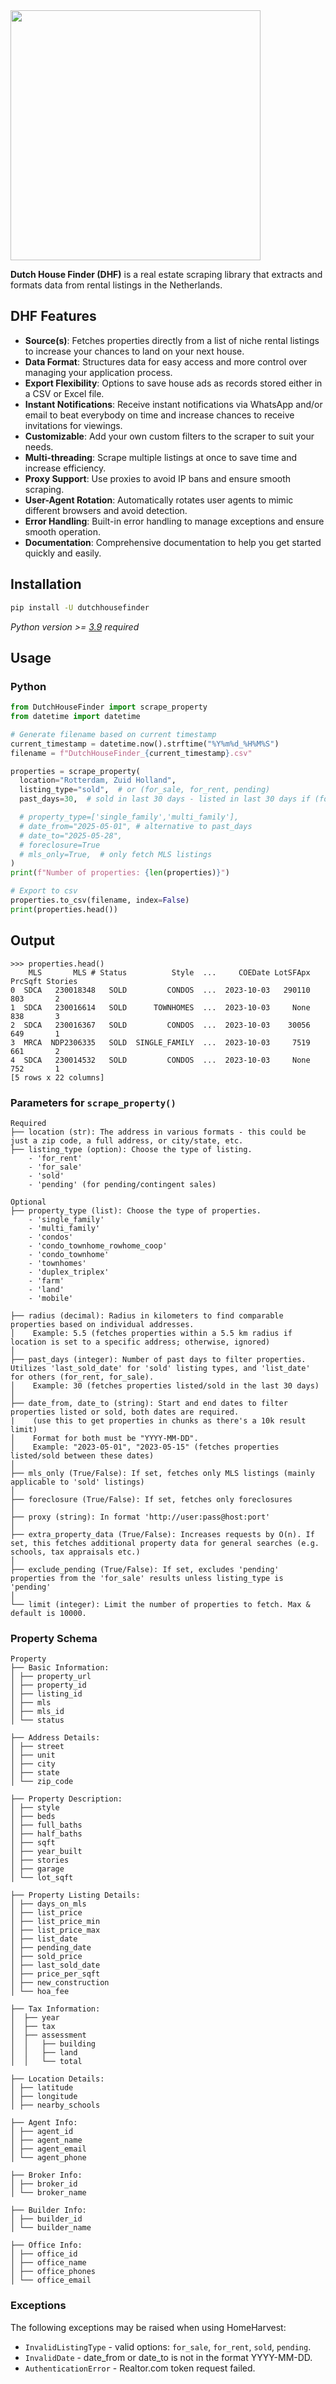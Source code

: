 <img src="./assets/logo.jpeg" width="400">

**Dutch House Finder (DHF)** is a real estate scraping library that extracts and formats data from rental listings in the Netherlands. 

## DHF Features

- **Source(s)**: Fetches properties directly from a list of niche rental listings to increase your chances to land on your next house.
- **Data Format**: Structures data for easy access and more control over managing your application process.
- **Export Flexibility**: Options to save house ads as records stored either in a CSV or Excel file.
- **Instant Notifications**: Receive instant notifications via WhatsApp and/or email to beat everybody on time and increase chances to receive invitations for viewings.
- **Customizable**: Add your own custom filters to the scraper to suit your needs.
- **Multi-threading**: Scrape multiple listings at once to save time and increase efficiency.
- **Proxy Support**: Use proxies to avoid IP bans and ensure smooth scraping.
- **User-Agent Rotation**: Automatically rotates user agents to mimic different browsers and avoid detection.
- **Error Handling**: Built-in error handling to manage exceptions and ensure smooth operation.
- **Documentation**: Comprehensive documentation to help you get started quickly and easily.

<!-- THIS IS COOL KEEP IT FOR REFERENCING EXT ASSETS ![homeharvest](https://github.com/ZacharyHampton/HomeHarvest/assets/78247585/b3d5d727-e67b-4a9f-85d8-1e65fd18620a) --> 

## Installation

```bash
pip install -U dutchhousefinder
```
  _Python version >= [3.9](https://www.python.org/downloads/release/python-3100/) required_

## Usage

### Python

```py
from DutchHouseFinder import scrape_property
from datetime import datetime

# Generate filename based on current timestamp
current_timestamp = datetime.now().strftime("%Y%m%d_%H%M%S")
filename = f"DutchHouseFinder_{current_timestamp}.csv"

properties = scrape_property(
  location="Rotterdam, Zuid Holland",
  listing_type="sold",  # or (for_sale, for_rent, pending)
  past_days=30,  # sold in last 30 days - listed in last 30 days if (for_sale, for_rent)

  # property_type=['single_family','multi_family'],
  # date_from="2025-05-01", # alternative to past_days
  # date_to="2025-05-28",
  # foreclosure=True
  # mls_only=True,  # only fetch MLS listings
)
print(f"Number of properties: {len(properties)}")

# Export to csv
properties.to_csv(filename, index=False)
print(properties.head())
```

## Output
```plaintext
>>> properties.head()
    MLS       MLS # Status          Style  ...     COEDate LotSFApx PrcSqft Stories
0  SDCA   230018348   SOLD         CONDOS  ...  2023-10-03   290110     803       2
1  SDCA   230016614   SOLD      TOWNHOMES  ...  2023-10-03     None     838       3
2  SDCA   230016367   SOLD         CONDOS  ...  2023-10-03    30056     649       1
3  MRCA  NDP2306335   SOLD  SINGLE_FAMILY  ...  2023-10-03     7519     661       2
4  SDCA   230014532   SOLD         CONDOS  ...  2023-10-03     None     752       1
[5 rows x 22 columns]
```

### Parameters for `scrape_property()`
```
Required
├── location (str): The address in various formats - this could be just a zip code, a full address, or city/state, etc.
├── listing_type (option): Choose the type of listing.
    - 'for_rent'
    - 'for_sale'
    - 'sold'
    - 'pending' (for pending/contingent sales)

Optional
├── property_type (list): Choose the type of properties.
    - 'single_family'
    - 'multi_family'
    - 'condos'
    - 'condo_townhome_rowhome_coop'
    - 'condo_townhome'
    - 'townhomes'
    - 'duplex_triplex'
    - 'farm'
    - 'land'
    - 'mobile'

├── radius (decimal): Radius in kilometers to find comparable properties based on individual addresses.
│    Example: 5.5 (fetches properties within a 5.5 km radius if location is set to a specific address; otherwise, ignored)
│
├── past_days (integer): Number of past days to filter properties. Utilizes 'last_sold_date' for 'sold' listing types, and 'list_date' for others (for_rent, for_sale).
│    Example: 30 (fetches properties listed/sold in the last 30 days)
│
├── date_from, date_to (string): Start and end dates to filter properties listed or sold, both dates are required.
|    (use this to get properties in chunks as there's a 10k result limit)
│    Format for both must be "YYYY-MM-DD".
│    Example: "2023-05-01", "2023-05-15" (fetches properties listed/sold between these dates)
│
├── mls_only (True/False): If set, fetches only MLS listings (mainly applicable to 'sold' listings)
│
├── foreclosure (True/False): If set, fetches only foreclosures
│
├── proxy (string): In format 'http://user:pass@host:port'
│
├── extra_property_data (True/False): Increases requests by O(n). If set, this fetches additional property data for general searches (e.g. schools, tax appraisals etc.)
│
├── exclude_pending (True/False): If set, excludes 'pending' properties from the 'for_sale' results unless listing_type is 'pending'
│
└── limit (integer): Limit the number of properties to fetch. Max & default is 10000.
```

### Property Schema
```plaintext
Property
├── Basic Information:
│ ├── property_url
│ ├── property_id
│ ├── listing_id
│ ├── mls
│ ├── mls_id
│ └── status

├── Address Details:
│ ├── street
│ ├── unit
│ ├── city
│ ├── state
│ └── zip_code

├── Property Description:
│ ├── style
│ ├── beds
│ ├── full_baths
│ ├── half_baths
│ ├── sqft
│ ├── year_built
│ ├── stories
│ ├── garage
│ └── lot_sqft

├── Property Listing Details:
│ ├── days_on_mls
│ ├── list_price
│ ├── list_price_min
│ ├── list_price_max
│ ├── list_date
│ ├── pending_date
│ ├── sold_price
│ ├── last_sold_date
│ ├── price_per_sqft
│ ├── new_construction
│ └── hoa_fee

├── Tax Information:
│  ├── year
│  ├── tax
│  ├── assessment
│  │   ├── building
│  │   ├── land
│  │   └── total

├── Location Details:
│ ├── latitude
│ ├── longitude
│ ├── nearby_schools

├── Agent Info:
│ ├── agent_id
│ ├── agent_name
│ ├── agent_email
│ └── agent_phone

├── Broker Info:
│ ├── broker_id
│ └── broker_name

├── Builder Info:
│ ├── builder_id
│ └── builder_name

├── Office Info:
│ ├── office_id
│ ├── office_name
│ ├── office_phones
│ └── office_email

```

### Exceptions
The following exceptions may be raised when using HomeHarvest:

- `InvalidListingType` - valid options: `for_sale`, `for_rent`, `sold`, `pending`.
- `InvalidDate` - date_from or date_to is not in the format YYYY-MM-DD.
- `AuthenticationError` - Realtor.com token request failed.
